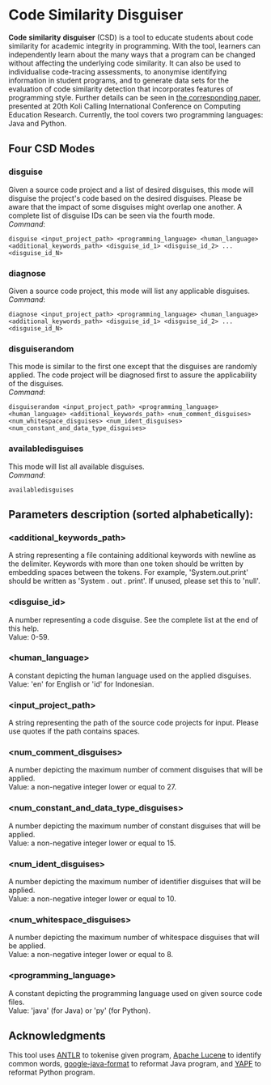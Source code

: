 # Code Similarity Disguiser

**Code** **similarity** **disguiser** \(CSD\) is a tool to educate students about code similarity for academic integrity in programming. With the tool, learners can independently learn about the many ways that a program can be changed without affecting the underlying code similarity. It can also be used to individualise code-tracing assessments, to anonymise identifying information in student programs, and to generate data sets for the evaluation of code similarity detection that incorporates features of programming style. Further details can be seen in [the corresponding paper](https://doi.org/10.1145/3428029.3428064), presented at 20th Koli Calling International Conference on Computing Education Research. Currently, the tool covers two programming languages: Java and Python. 
  
  
## Four CSD Modes 
### disguise
Given a source code project and a list of desired disguises, this mode will disguise the project's code based on the desired disguises. Please be aware that the
impact of some disguises might overlap one another. A complete list of disguise IDs can be seen via the fourth mode.  
*Command*: 
```
disguise <input_project_path> <programming_language> <human_language> <additional_keywords_path> <disguise_id_1> <disguise_id_2> ... <disguise_id_N>  
```  
    
### diagnose
Given a source code project, this mode will list any applicable disguises.  
*Command*: 
```
diagnose <input_project_path> <programming_language> <human_language> <additional_keywords_path> <disguise_id_1> <disguise_id_2> ... <disguise_id_N>  
```  
    
### disguiserandom
This mode is similar to the first one except that the disguises are randomly applied. The code project will be diagnosed first to assure the applicability of the disguises.  
*Command*: 
```
disguiserandom <input_project_path> <programming_language> <human_language> <additional_keywords_path> <num_comment_disguises> <num_whitespace_disguises> <num_ident_disguises> <num_constant_and_data_type_disguises>  
```  
### availabledisguises
This mode will list all available disguises.  
*Command*: 
```
availabledisguises  
```  
  
  
## Parameters description \(sorted alphabetically\):  
### <additional_keywords_path>
A string representing a file containing additional keywords with newline as the delimiter. Keywords with more than one token should be written by embedding spaces between the tokens. For example, 'System.out.print' should be written as \'System . out . print\'. If unused, please set this to \'null\'.  
### <disguise_id>
A number representing a code disguise. See the complete list at the end of this help.  
Value: 0-59.    
### <human_language>
A constant depicting the human language used on the applied disguises.  
Value: 'en' for English or 'id' for Indonesian.  
### <input_project_path>
A string representing the path of the source code projects for input. Please use quotes if the path contains spaces.  
### <num_comment_disguises> 
A number depicting the maximum number of comment disguises that will be applied.  
Value: a non-negative integer lower or equal to 27.  
### <num_constant_and_data_type_disguises>
A number depicting the maximum number of constant disguises that will be applied.  
Value: a non-negative integer lower or equal to 15.  
### <num_ident_disguises>
A number depicting the maximum number of identifier disguises that will be applied.  
Value: a non-negative integer lower or equal to 10.  
### <num_whitespace_disguises>
A number depicting the maximum number of whitespace disguises that will be applied.  
Value: a non-negative integer lower or equal to 8.  
### <programming_language>
A constant depicting the programming language used on given source code files.  
Value: 'java' (for Java) or 'py' (for Python).  

## Acknowledgments
This tool uses [ANTLR](https://www.antlr.org/) to tokenise given program, [Apache Lucene](https://lucene.apache.org/) to identify common words, [google-java-format](https://github.com/google/google-java-format) to reformat Java program, and [YAPF](https://github.com/google/yapf) to reformat Python program.
